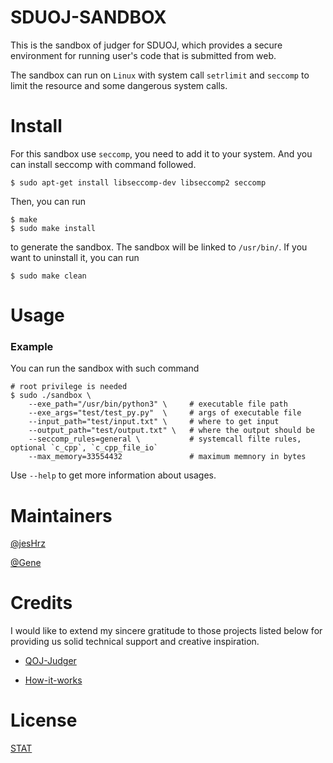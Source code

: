 # SDUOJ-SANDBOX

This is the sandbox of judger for SDUOJ, which provides a secure environment for running user's code that is submitted from web.

The sandbox can run on `Linux` with system call `setrlimit` and `seccomp` to limit the resource and some dangerous system calls.

# Install

For this sandbox use `seccomp`, you need to add it to your system. And you can install seccomp with command followed.

```
$ sudo apt-get install libseccomp-dev libseccomp2 seccomp
```

Then, you can run

```
$ make
$ sudo make install
```

to generate the sandbox. The sandbox will be linked to `/usr/bin/`. If you want to uninstall it, you can run 

```
$ sudo make clean
```

# Usage

### Example

You can run the sandbox with such command

```
# root privilege is needed
$ sudo ./sandbox \
    --exe_path="/usr/bin/python3" \     # executable file path
    --exe_args="test/test_py.py"  \     # args of executable file
    --input_path="test/input.txt" \     # where to get input
    --output_path="test/output.txt" \   # where the output should be
    --seccomp_rules=general \           # systemcall filte rules, optional `c_cpp`, `c_cpp_file_io`
    --max_memory=33554432               # maximum memnory in bytes
```

Use `--help` to get more information about usages.

# Maintainers

[@jesHrz](https://github.com/jesHrz)

[@Gene](https://github.com/GeneLiuXe)

# Credits

I would like to extend my sincere gratitude to those projects listed below for providing us solid technical support and creative inspiration.

- [QOJ-Judger](https://github.com/QingdaoU/Judger)

- [How-it-works](https://docs.onlinejudge.me/#/judger/how_it_works)

# License

[STAT](https://github.com/SDUOJ/sduoj-sandbox/blob/master/LICENSE)